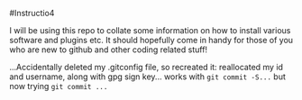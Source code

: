 #Instructio4

I will be using this repo to collate some information on how to install various software and plugins etc. It should hopefully come in handy for those of you who are new to github and other coding related stuff!

...Accidentally deleted my .gitconfig file, so recreated it: reallocated my id and username, along with gpg sign key...
works with `git commit -S...` but now trying `git commit ...`
